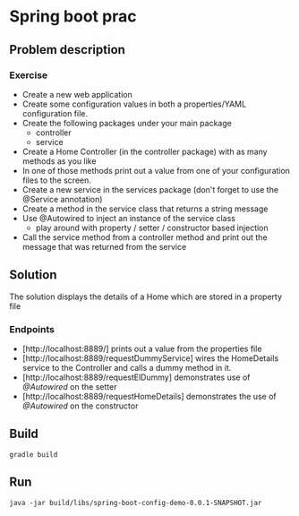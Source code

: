 # Spring boot prac 

## Problem description
### Exercise

* Create a new web application
* Create some configuration values in both a properties/YAML configuration file.
* Create the following packages under your main package
    * controller
    * service
* Create a Home Controller (in the controller package) with as many methods as you like
* In one of those methods print out a value from one of your configuration files to the screen.
* Create a new service in the services package (don't forget to use the @Service annotation)
* Create a method in the service class that returns a string message
* Use @Autowired to inject an instance of the service class
    * play around with property / setter / constructor based injection
* Call the service method from a controller method and print out the message that was returned from the service

## Solution
The solution displays the details of a Home which are stored in a property file

### Endpoints
* [http://localhost:8889/] prints out a value from the properties file
* [http://localhost:8889/requestDummyService] wires the HomeDetails service to the Controller and calls a dummy method in it.
* [http://localhost:8889/requestElDummy] demonstrates use of _@Autowired_ on the setter
* [http://localhost:8889/requestHomeDetails] demonstrates the use of _@Autowired_ on the constructor

## Build
``gradle build``

## Run
``java -jar build/libs/spring-boot-config-demo-0.0.1-SNAPSHOT.jar``